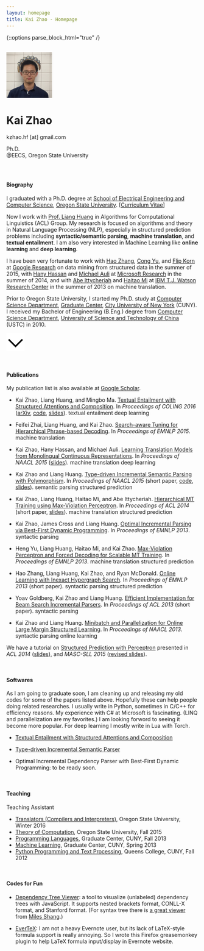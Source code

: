 ```yaml
---
layout: homepage
title: Kai Zhao - Homepage
---
```


{::options parse_block_html="true" /}
<div class="vertical-center" id="myhead">
<div class="row">

<div class="col-xs-12 col-md-10 col-md-offset-1" style="margin-top:30px; margin-bottom:60px;">
<img src="img/kaizhao_photo.jpg" class="img-responsive img-circle center-block" style="max-width:120px">
<div class="text-center" markdown="0">
<h1> Kai Zhao </h1>
<p> kzhao.hf [at] gmail.com  </p>
<p> Ph.D. <br />@EECS, Oregon State University </p>
</div>
</div>



#### Biography

I graduated with a Ph.D. degree at [School of Electrical Engineering and Computer Science](http://eecs.oregonstate.edu/), [Oregon State University](http://www.oregonstate.edu). [[Curriculum Vitae](kaizhao_cv.pdf)]

Now I work with [Prof. Liang Huang](http://web.engr.oregonstate.edu/~huanlian/) in Algorithms for Computational Linguistics (ACL) Group. My research is focused on algorithms and theory in Natural Language Processing (NLP), especially in structured prediction problems including **syntactic/semantic parsing**, **machine translation**, and **textual entailment**. I am also very interested in Machine Learning like **online learning** and **deep learning**.

I have been very fortunate to work with [Hao Zhang](http://research.google.com/pubs/HaoZhang.html), [Cong Yu](https://sites.google.com/site/congyu/home), and [Flip Korn](https://www.linkedin.com/in/flip-korn-a35159) at [Google Research](https://research.google.com/) on data mining from structured data in the summer of 2015, with [Hany Hassan](http://research.microsoft.com/en-us/people/hanyh/) and [Michael Auli](http://michaelauli.github.io/) at [Microsoft Research](http://research.microsoft.com/en-us/) in the summer of 2014, and with [Abe Ittycheriah](https://www.linkedin.com/pub/abe-ittycheriah/1/142/466) and [Haitao Mi](http://researcher.watson.ibm.com/researcher/view.php?person=us-hmi) at [IBM T.J. Watson Research Center](http://www.research.ibm.com/labs/watson/) in the summer of 2013 on machine translation.

Prior to Oregon State University, I started my Ph.D. study at [Computer Science Department](http://cs.gc.cuny.edu/), [Graduate Center](http://www.gc.cuny.edu/), [City University of New York](http://www.cuny.edu/index.html) (CUNY). I received my Bachelor of Engineering (B.Eng.) degree from [Computer Science Department](http://cs.ustc.edu.cn/), [University of Science and Technology of China](http://www.ustc.edu.cn/) (USTC) in 2010.

</div>
</div>


<img src="img/scrolldown.png" class="image-reposnsive center-block" style="max-width=30px;margin-bottom:30px;" id="scrolldown">

<br/>

#### Publications

My publication list is also available at [Google Scholar](http://scholar.google.com/citations?user=5CCzY6MAAAAJ&hl=en).

* Kai Zhao, Liang Huang, and Mingbo Ma. [Textual Entailment with Structured Attentions and Composition](http://aclweb.org/anthology/C16-1212). In _Proceedings of COLING 2016_ ([arXiv](https://arxiv.org/abs/1701.01126), [code](https://github.com/kaayy/structured-attention), [slides](files/structuredatt_slides.pdf)). <span class="label label-info label-purple label-as-badge">textual entailment</span> <span class="label label-info label-as-badge">deep learning</span>

* Feifei Zhai, Liang Huang, and Kai Zhao. [Search-aware Tuning for Hierarchical Phrase-based Decoding](http://aclweb.org/anthology/D/D15/D15-1149.pdf). In _Proceedings of EMNLP 2015_. <span class="label label-primary label-as-badge">machine translation</span>

* Kai Zhao, Hany Hassan, and Michael Auli. [Learning Translation Models from Monolingual Continuous Representations](http://www.aclweb.org/anthology/N/N15/N15-1176.pdf). In _Proceedings of NAACL 2015_ ([slides](files/continuoustm_slides.pdf)). <span class="label label-primary label-as-badge">machine translation</span> <span class="label label-info label-as-badge">deep learning</span>

* Kai Zhao and Liang Huang. [Type-driven Incremental Semantic Parsing with Polymorphism](http://www.aclweb.org/anthology/N/N15/N15-1162.pdf). In _Proceedings of NAACL 2015_ (short paper, [code](https://github.com/kaayy/TISP), [slides](files/type-driven-semantic-parsing.pdf)). <span class="label label-success label-as-badge">semantic parsing</span> <span class="label label-warning label-as-badge">structured prediction</span>

* Kai Zhao, Liang Huang, Haitao Mi, and Abe Ittycheriah. [Hierarchical MT Training using Max-Violation Perceptron](http://www.aclweb.org/anthology/P/P14/P14-2127.pdf). In _Proceedings of ACL 2014_ (short paper, [slides](files/hiero-maxforce_slides.pdf)). <span class="label label-primary label-as-badge">machine translation</span> <span class="label label-warning label-as-badge">structured prediction</span>

* Kai Zhao, James Cross and Liang Huang. [Optimal Incremental Parsing via Best-First Dynamic Programming](http://aclweb.org/anthology/D/D13/D13-1071.pdf). In _Proceedings of EMNLP 2013_. <span class="label label-success label-as-badge">syntactic parsing</span>

* Heng Yu, Liang Huang, Haitao Mi, and Kai Zhao. [Max-Violation Perceptron and Forced Decoding for Scalable MT Training](http://aclweb.org/anthology/D/D13/D13-1112.pdf). In _Proceedings of EMNLP 2013_. <span class="label label-primary label-as-badge">machine translation</span> <span class="label label-warning label-as-badge">structured prediction</span>

* Hao Zhang, Liang Huang, Kai Zhao, and Ryan McDonald. [Online Learning with Inexact Hypergraph Search](http://aclweb.org/anthology/D/D13/D13-1093.pdf). In _Proceedings of EMNLP 2013_ (short paper). <span class="label label-success label-as-badge">syntactic parsing</span> <span class="label label-warning label-as-badge">structured prediction</span>

* Yoav Goldberg, Kai Zhao and Liang Huang. [Efficient Implementation for Beam Search Incremental Parsers](http://www.aclweb.org/anthology/P/P13/P13-2111.pdf). In _Proceedings of ACL 2013_ (short paper). <span class="label label-success label-as-badge">syntactic parsing</span>

* Kai Zhao and Liang Huang. [Minibatch and Parallelization for Online Large Margin Structured Learning](http://www.aclweb.org/anthology/N/N13/N13-1038.pdf). In _Proceedings of NAACL 2013_. <span class="label label-success label-as-badge">syntactic parsing</span> <span class="label label-warning label-as-badge">online learning</span>


We have a tutorial on [Structured Prediction with Perceptron](http://www.anthology.aclweb.org/P/P14/P14-6.pdf#page=14) presented in _ACL 2014_ ([slides](http://web.engr.oregonstate.edu/~huanlian/slides/perc-tutorial.pdf)), and _MASC-SLL 2015_ ([revised slides](files/perc-tutorial-masc.pdf)). 

<br />

#### Softwares

As I am going to graduate soon, I am cleaning up and releasing my old codes for some of the papers listed above. Hopefully these can help people doing related researches. I usually write in Python, sometimes in C/C++ for efficiency reasons. My experience with C# at Microsoft is fascinating. (LINQ and parallelization are my favorites.) I am looking forword to seeing it become more popular. For deep learning I mostly write in Lua with Torch.

* [Textual Entailment with Structured Attentions and Composition](https://github.com/kaayy/structured-attention)

* [Type-driven Incremental Semantic Parser](https://github.com/kaayy/TISP)

* Optimal Incremental Dependency Parser with Best-First Dynamic Programming: to be ready soon.

<br/>

#### Teaching

Teaching Assistant

* [Translators (Compilers and Interpreters)](http://classes.engr.oregonstate.edu/eecs/winter2016/cs480/), Oregon State University, Winter 2016
* [Theory of Computation](http://classes.engr.oregonstate.edu/eecs/fall2015/cs321/), Oregon State University, Fall 2015
* [Programming Languages](http://web.engr.oregonstate.edu/~huanlian/teaching/PL/2013fall/), Graduate Center, CUNY, Fall 2013
* [Machine Learning](http://web.engr.oregonstate.edu/~huanlian/teaching/machine-learning/), Graduate Center, CUNY, Spring 2013
* [Python Programming and Text Processing](http://web.engr.oregonstate.edu/~huanlian/teaching/python-2012f/), Queens College, CUNY, Fall 2012

<br />

#### Codes for Fun

* [Dependency Tree Viewer](deptreeviewer): a tool to visualize (unlabeled) dependency trees with JavaScript. It supports nested brackets format, CONLL-X format, and Stanford format. (For syntax tree there is [a great viewer](http://mshang.ca/syntree/) from [Miles Shang](http://mshang.ca/).)

* [EverTeX](http://github.com/kaayy/everTex): I am not a heavy Evernote user, but its lack of LaTeX-style formula support is really annoying. So I wrote this Firefox greasemonkey plugin to help LaTeX formula input/display in Evernote website.
